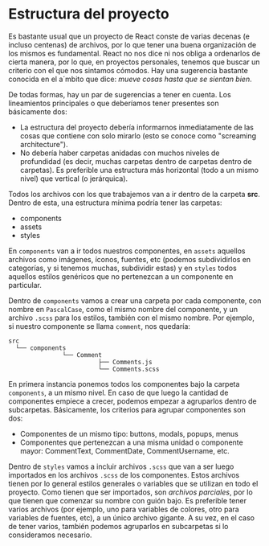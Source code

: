 # Estructura del proyecto

Es bastante usual que un proyecto de React conste de varias decenas (e incluso centenas) de archivos, por lo que tener una buena organización de los mismos es fundamental. React no nos dice ni nos obliga a ordenarlos de cierta manera, por lo que, en proyectos personales, tenemos que buscar un criterio con el que nos sintamos cómodos. Hay una sugerencia bastante conocida en el a´mbito que dice: *mueve cosas hasta que se sientan bien*.

De todas formas, hay un par de sugerencias a tener en cuenta. Los lineamientos principales o que deberíamos tener presentes son básicamente dos:

- La estructura del proyecto debería informarnos inmediatamente de las cosas que contiene con solo mirarlo (esto se conoce como "screaming architecture").
- No debería haber carpetas anidadas con muchos niveles de profundidad (es decir, muchas carpetas dentro de carpetas dentro de carpetas). Es preferible una estructura más horizontal (todo a un mismo nivel) que vertical (o jerárquica).

Todos los archivos con los que trabajemos van a ir dentro de la carpeta **src**. Dentro de esta, una estructura mínima podría tener las carpetas:

- components
- assets
- styles

En `components` van a ir todos nuestros componentes, en `assets`  aquellos archivos como imágenes, íconos, fuentes, etc (podemos subdividirlos en categorías, y si tenemos muchas, subdividir estas) y en `styles` todos aquellos estilos genéricos que no pertenezcan a un componente en particular.

Dentro de `components` vamos a crear una carpeta por cada componente, con nombre en `PascalCase`, como el mismo nombre del componente, y un archivo `.scss` para los estilos, también con el mismo nombre. Por ejemplo, si nuestro componente se llama `comment`, nos quedaría:

```terminal
src 
  └── components
               └── Comment
                         ├── Comments.js
                         └── Comments.scss
```

En primera instancia ponemos todos los componentes bajo la carpeta `components`, a un mismo nivel. En caso de que luego la cantidad de componentes empiece a crecer, podemos empezar a agruparlos dentro de subcarpetas. Básicamente, los criterios para agrupar componentes son dos:

- Componentes de un mismo tipo: buttons, modals, popups, menus
- Componentes que pertenezcan a una misma unidad o componente mayor: CommentText, CommentDate, CommentUsername, etc.

Dentro de `styles` vamos a incluir archivos `.scss` que van a ser luego importados en los archivos `.scss`  de los componentes. Estos archivos tienen por lo general estilos generales o variables que se utilizan en todo el proyecto. Como tienen que ser importados, son *archivos parciales*, por lo que tienen que comenzar su nombre con guión bajo. Es preferible tener varios archivos (por ejemplo, uno para variables de colores, otro para variables de fuentes, etc), a un único archivo gigante. A su vez, en el caso de tener varios, también podemos agruparlos en subcarpetas si lo consideramos necesario.